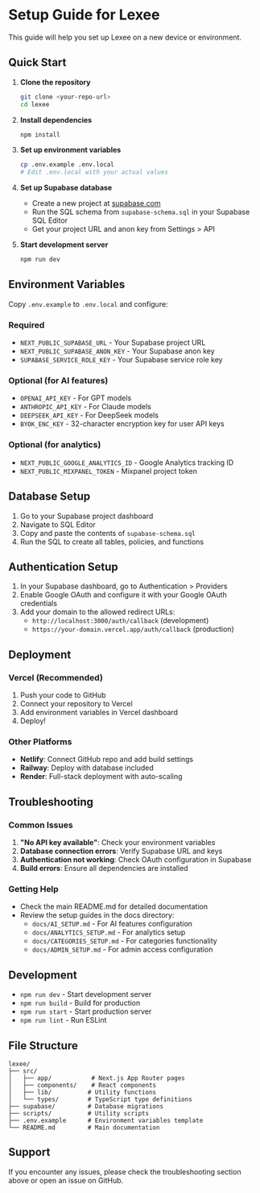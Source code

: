 # Setup Guide for Lexee

This guide will help you set up Lexee on a new device or environment.

## Quick Start

1. **Clone the repository**
   ```bash
   git clone <your-repo-url>
   cd lexee
   ```

2. **Install dependencies**
   ```bash
   npm install
   ```

3. **Set up environment variables**
   ```bash
   cp .env.example .env.local
   # Edit .env.local with your actual values
   ```

4. **Set up Supabase database**
   - Create a new project at [supabase.com](https://supabase.com)
   - Run the SQL schema from `supabase-schema.sql` in your Supabase SQL Editor
   - Get your project URL and anon key from Settings > API

5. **Start development server**
   ```bash
   npm run dev
   ```

## Environment Variables

Copy `.env.example` to `.env.local` and configure:

### Required
- `NEXT_PUBLIC_SUPABASE_URL` - Your Supabase project URL
- `NEXT_PUBLIC_SUPABASE_ANON_KEY` - Your Supabase anon key
- `SUPABASE_SERVICE_ROLE_KEY` - Your Supabase service role key

### Optional (for AI features)
- `OPENAI_API_KEY` - For GPT models
- `ANTHROPIC_API_KEY` - For Claude models
- `DEEPSEEK_API_KEY` - For DeepSeek models
- `BYOK_ENC_KEY` - 32-character encryption key for user API keys

### Optional (for analytics)
- `NEXT_PUBLIC_GOOGLE_ANALYTICS_ID` - Google Analytics tracking ID
- `NEXT_PUBLIC_MIXPANEL_TOKEN` - Mixpanel project token

## Database Setup

1. Go to your Supabase project dashboard
2. Navigate to SQL Editor
3. Copy and paste the contents of `supabase-schema.sql`
4. Run the SQL to create all tables, policies, and functions

## Authentication Setup

1. In your Supabase dashboard, go to Authentication > Providers
2. Enable Google OAuth and configure it with your Google OAuth credentials
3. Add your domain to the allowed redirect URLs:
   - `http://localhost:3000/auth/callback` (development)
   - `https://your-domain.vercel.app/auth/callback` (production)

## Deployment

### Vercel (Recommended)

1. Push your code to GitHub
2. Connect your repository to Vercel
3. Add environment variables in Vercel dashboard
4. Deploy!

### Other Platforms

- **Netlify**: Connect GitHub repo and add build settings
- **Railway**: Deploy with database included
- **Render**: Full-stack deployment with auto-scaling

## Troubleshooting

### Common Issues

1. **"No API key available"**: Check your environment variables
2. **Database connection errors**: Verify Supabase URL and keys
3. **Authentication not working**: Check OAuth configuration in Supabase
4. **Build errors**: Ensure all dependencies are installed

### Getting Help

- Check the main README.md for detailed documentation
- Review the setup guides in the docs directory:
  - `docs/AI_SETUP.md` - For AI features configuration
  - `docs/ANALYTICS_SETUP.md` - For analytics setup
  - `docs/CATEGORIES_SETUP.md` - For categories functionality
  - `docs/ADMIN_SETUP.md` - For admin access configuration

## Development

- `npm run dev` - Start development server
- `npm run build` - Build for production
- `npm run start` - Start production server
- `npm run lint` - Run ESLint

## File Structure

```
lexee/
├── src/
│   ├── app/           # Next.js App Router pages
│   ├── components/    # React components
│   ├── lib/          # Utility functions
│   └── types/        # TypeScript type definitions
├── supabase/         # Database migrations
├── scripts/          # Utility scripts
├── .env.example      # Environment variables template
└── README.md         # Main documentation
```

## Support

If you encounter any issues, please check the troubleshooting section above or open an issue on GitHub.
